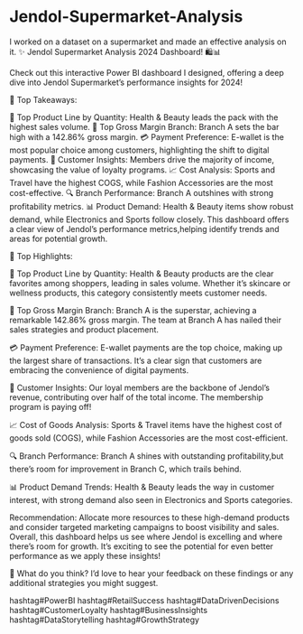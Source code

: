 # Jendol-Supermarket-Analysis
I worked on a dataset on a supermarket and made an effective analysis on it.
✨ Jendol Supermarket Analysis 2024 Dashboard! 🛍📊

Check out this interactive Power BI dashboard I designed, offering a deep dive into Jendol Supermarket’s performance insights for 2024!

🔹 Top Takeaways:

💄 Top Product Line by Quantity: Health & Beauty leads the pack with the highest sales volume.
🏅 Top Gross Margin Branch: Branch A sets the bar high with a 142.86% gross margin.
💳 Payment Preference: E-wallet is the most popular choice among customers, highlighting the shift to digital payments.
🛒 Customer Insights: Members drive the majority of income, showcasing the value of loyalty programs.
📈 Cost Analysis: Sports and Travel have the highest COGS, while Fashion Accessories are the most cost-effective.
🔍 Branch Performance: Branch A outshines with strong profitability metrics.
📊 Product Demand: Health & Beauty items show robust demand, while Electronics and Sports follow closely.
This dashboard offers a clear view of Jendol’s performance metrics,helping identify trends and areas for potential growth.

🔹 Top Highlights:

💄 Top Product Line by Quantity: Health & Beauty products are the clear favorites among shoppers, leading in sales volume. Whether it’s skincare or wellness products, this category consistently meets customer needs.

🏅 Top Gross Margin Branch: Branch A is the superstar, achieving a remarkable 142.86% gross margin. The team at Branch A has nailed their sales strategies and product placement.

💳 Payment Preference: E-wallet payments are the top choice, making up the largest share of transactions. It’s a clear sign that customers are embracing the convenience of digital payments.

🛒 Customer Insights: Our loyal members are the backbone of Jendol’s revenue, contributing over half of the total income. The membership program is paying off!

📈 Cost of Goods Analysis: Sports & Travel items have the highest cost of goods sold (COGS), while Fashion Accessories are the most cost-efficient.

🔍 Branch Performance: Branch A shines with outstanding profitability,but there’s room for improvement in Branch C, which trails behind.

📊 Product Demand Trends: Health & Beauty leads the way in customer interest, with strong demand also seen in Electronics and Sports categories.

Recommendation: Allocate more resources to these high-demand products and consider targeted marketing campaigns to boost visibility and sales.
Overall, this dashboard helps us see where Jendol is excelling and where there’s room for growth. It’s exciting to see the potential for even better performance as we apply these insights!

💬 What do you think? I’d love to hear your feedback on these findings or any additional strategies you might suggest.

hashtag#PowerBI hashtag#RetailSuccess hashtag#DataDrivenDecisions hashtag#CustomerLoyalty hashtag#BusinessInsights hashtag#DataStorytelling hashtag#GrowthStrategy
